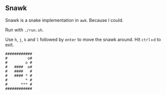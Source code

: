 Snawk
-----

Snawk is a snake implementation in `awk`. Because I could.

Run with `./run.sh`.

Use `h`, `j`, `k` and `l` followed by `enter` to move the snawk around. Hit
`ctrl`+`d` to exit.

    ############
    #         o#
    #        o #
    #   ####  o#
    #   ####   #
    #   #### * #
    #        * #
    #      *** #
    ############
